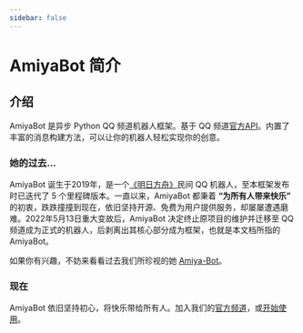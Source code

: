 ```yaml
---
sidebar: false
---
```


# AmiyaBot 简介

## 介绍

AmiyaBot 是异步 Python QQ 频道机器人框架。基于 QQ 频道[官方API](https://bot.q.qq.com/wiki/develop/api/)。内置了丰富的消息构建方法，可以让你的机器人轻松实现你的创意。

### 她的过去...

AmiyaBot 诞生于2019年，是一个[《明日方舟》](https://ak.hypergryph.com/index)民间 QQ 机器人，至本框架发布时已迭代了 5 个里程碑版本。一直以来，AmiyaBot 都秉着
**“为所有人带来快乐”** 的初衷，跌跌撞撞到现在，依旧坚持开源、免费为用户提供服务，却屡屡遭遇磨难。2022年5月13日重大变故后，AmiyaBot 决定终止原项目的维护并迁移至 QQ
频道成为正式的机器人，后剥离出其核心部分成为框架，也就是本文档所指的 AmiyaBot。

如果你有兴趣，不妨来看看过去我们所珍视的她 [Amiya-Bot](https://www.amiya.cn/)。

### 现在

AmiyaBot
依旧坚持初心，将快乐带给所有人。加入我们的[官方频道](https://qun.qq.com/qqweb/qunpro/share?_wv=3&_wwv=128&appChannel=share&inviteCode=1W4sJux&appChannel=share&businessType=9&from=181074&biz=ka&shareSource=5)，或[开始使用](
/develop/)。
